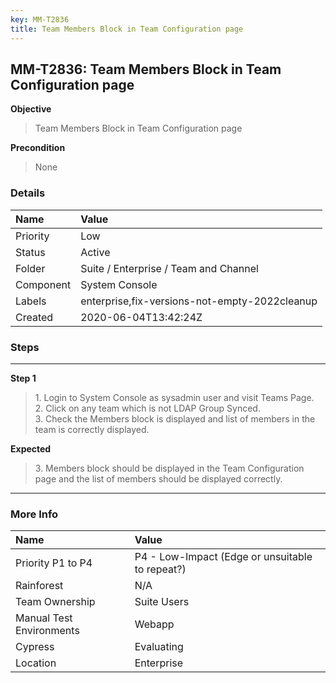 ```yaml
---
key: MM-T2836
title: Team Members Block in Team Configuration page
---
```


## MM-T2836: Team Members Block in Team Configuration page

**Objective**

> <article>Team Members Block in Team Configuration page</article>

**Precondition**

> <article>None</article>

### Details

| Name      | Value                                         |
| :-------- | :-------------------------------------------- |
| Priority  | Low                                           |
| Status    | Active                                        |
| Folder    | Suite / Enterprise / Team and Channel         |
| Component | System Console                                |
| Labels    | enterprise,fix-versions-not-empty-2022cleanup |
| Created   | 2020-06-04T13:42:24Z                          |

### Steps

<hr/>

**Step 1**

> <article>1. Login to System Console as sysadmin user and visit Teams Page. <br />2. Click on any team which is not LDAP Group Synced.<br />3. Check the Members block is displayed and list of members in the team is correctly displayed.</article>

**Expected**

> <article>3. Members block should be displayed in the Team Configuration page and the list of members should be displayed correctly.</article>

<hr/>

### More Info

| Name                     | Value                                           |
| :----------------------- | :---------------------------------------------- |
| Priority P1 to P4        | P4 - Low-Impact (Edge or unsuitable to repeat?) |
| Rainforest               | N/A                                             |
| Team Ownership           | Suite Users                                     |
| Manual Test Environments | Webapp                                          |
| Cypress                  | Evaluating                                      |
| Location                 | Enterprise                                      |
